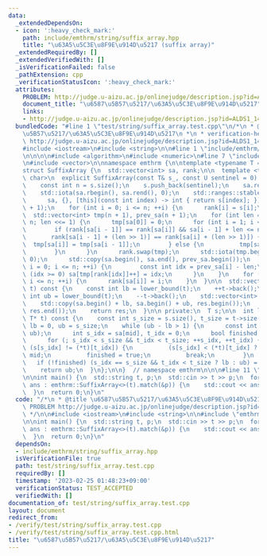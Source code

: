 ```yaml
---
data:
  _extendedDependsOn:
  - icon: ':heavy_check_mark:'
    path: include/emthrm/string/suffix_array.hpp
    title: "\u63A5\u5C3E\u8F9E\u914D\u5217 (suffix array)"
  _extendedRequiredBy: []
  _extendedVerifiedWith: []
  _isVerificationFailed: false
  _pathExtension: cpp
  _verificationStatusIcon: ':heavy_check_mark:'
  attributes:
    PROBLEM: http://judge.u-aizu.ac.jp/onlinejudge/description.jsp?id=ALDS1_14_B
    document_title: "\u6587\u5B57\u5217/\u63A5\u5C3E\u8F9E\u914D\u5217"
    links:
    - http://judge.u-aizu.ac.jp/onlinejudge/description.jsp?id=ALDS1_14_B
  bundledCode: "#line 1 \"test/string/suffix_array.test.cpp\"\n/*\n * @title \u6587\
    \u5B57\u5217/\u63A5\u5C3E\u8F9E\u914D\u5217\n *\n * verification-helper: PROBLEM\
    \ http://judge.u-aizu.ac.jp/onlinejudge/description.jsp?id=ALDS1_14_B\n */\n\n\
    #include <iostream>\n#include <string>\n\n#line 1 \"include/emthrm/string/suffix_array.hpp\"\
    \n\n\n\n#include <algorithm>\n#include <numeric>\n#line 7 \"include/emthrm/string/suffix_array.hpp\"\
    \n#include <vector>\n\nnamespace emthrm {\n\ntemplate <typename T = std::string>\n\
    struct SuffixArray {\n  std::vector<int> sa, rank;\n\n  template <typename U =\
    \ char>\n  explicit SuffixArray(const T& s_, const U sentinel = 0) : s(s_) {\n\
    \    const int n = s.size();\n    s.push_back(sentinel);\n    sa.resize(n + 1);\n\
    \    std::iota(sa.rbegin(), sa.rend(), 0);\n    std::ranges::stable_sort(\n  \
    \      sa, {}, [this](const int index) -> int { return s[index]; });\n    rank.resize(n\
    \ + 1);\n    for (int i = 0; i <= n; ++i) {\n      rank[i] = s[i];\n    }\n  \
    \  std::vector<int> tmp(n + 1), prev_sa(n + 1);\n    for (int len = 1; len <=\
    \ n; len <<= 1) {\n      tmp[sa[0]] = 0;\n      for (int i = 1; i <= n; ++i) {\n\
    \        if (rank[sa[i - 1]] == rank[sa[i]] && sa[i - 1] + len <= n &&\n     \
    \       rank[sa[i - 1] + (len >> 1)] == rank[sa[i] + (len >> 1)]) {\n        \
    \  tmp[sa[i]] = tmp[sa[i - 1]];\n        } else {\n          tmp[sa[i]] = i;\n\
    \        }\n      }\n      rank.swap(tmp);\n      std::iota(tmp.begin(), tmp.end(),\
    \ 0);\n      std::copy(sa.begin(), sa.end(), prev_sa.begin());\n      for (int\
    \ i = 0; i <= n; ++i) {\n        const int idx = prev_sa[i] - len;\n        if\
    \ (idx >= 0) sa[tmp[rank[idx]]++] = idx;\n      }\n    }\n    for (int i = 0;\
    \ i <= n; ++i) {\n      rank[sa[i]] = i;\n    }\n  }\n\n  std::vector<int> match(T*\
    \ t) const {\n    const int lb = lower_bound(t);\n    ++t->back();\n    const\
    \ int ub = lower_bound(t);\n    --t->back();\n    std::vector<int> res(ub - lb);\n\
    \    std::copy(sa.begin() + lb, sa.begin() + ub, res.begin());\n    std::sort(res.begin(),\
    \ res.end());\n    return res;\n  }\n\n private:\n  T s;\n\n  int lower_bound(const\
    \ T* t) const {\n    const int s_size = s.size(), t_size = t->size();\n    int\
    \ lb = 0, ub = s_size;\n    while (ub - lb > 1) {\n      const int mid = std::midpoint(lb,\
    \ ub);\n      int s_idx = sa[mid], t_idx = 0;\n      bool finished = false;\n\
    \      for (; s_idx < s_size && t_idx < t_size; ++s_idx, ++t_idx) {\n        if\
    \ (s[s_idx] != (*t)[t_idx]) {\n          (s[s_idx] < (*t)[t_idx] ? lb : ub) =\
    \ mid;\n          finished = true;\n          break;\n        }\n      }\n   \
    \   if (!finished) (s_idx == s_size && t_idx < t_size ? lb : ub) = mid;\n    }\n\
    \    return ub;\n  }\n};\n\n}  // namespace emthrm\n\n\n#line 11 \"test/string/suffix_array.test.cpp\"\
    \n\nint main() {\n  std::string t, p;\n  std::cin >> t >> p;\n  for (const int\
    \ ans : emthrm::SuffixArray<>(t).match(&p)) {\n    std::cout << ans << '\\n';\n\
    \  }\n  return 0;\n}\n"
  code: "/*\n * @title \u6587\u5B57\u5217/\u63A5\u5C3E\u8F9E\u914D\u5217\n *\n * verification-helper:\
    \ PROBLEM http://judge.u-aizu.ac.jp/onlinejudge/description.jsp?id=ALDS1_14_B\n\
    \ */\n\n#include <iostream>\n#include <string>\n\n#include \"emthrm/string/suffix_array.hpp\"\
    \n\nint main() {\n  std::string t, p;\n  std::cin >> t >> p;\n  for (const int\
    \ ans : emthrm::SuffixArray<>(t).match(&p)) {\n    std::cout << ans << '\\n';\n\
    \  }\n  return 0;\n}\n"
  dependsOn:
  - include/emthrm/string/suffix_array.hpp
  isVerificationFile: true
  path: test/string/suffix_array.test.cpp
  requiredBy: []
  timestamp: '2023-02-25 01:48:23+09:00'
  verificationStatus: TEST_ACCEPTED
  verifiedWith: []
documentation_of: test/string/suffix_array.test.cpp
layout: document
redirect_from:
- /verify/test/string/suffix_array.test.cpp
- /verify/test/string/suffix_array.test.cpp.html
title: "\u6587\u5B57\u5217/\u63A5\u5C3E\u8F9E\u914D\u5217"
---
```

